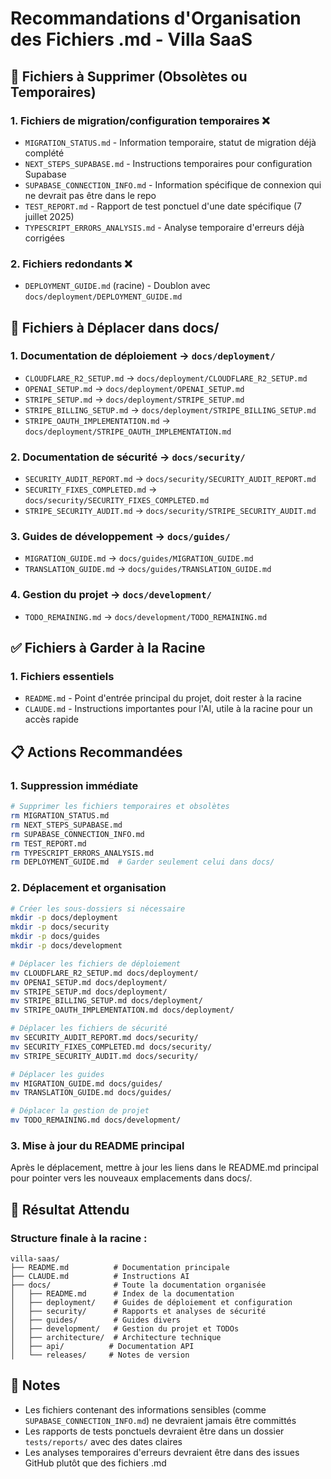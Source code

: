 # Recommandations d'Organisation des Fichiers .md - Villa SaaS

## 📁 Fichiers à Supprimer (Obsolètes ou Temporaires)

### 1. Fichiers de migration/configuration temporaires ❌
- `MIGRATION_STATUS.md` - Information temporaire, statut de migration déjà complété
- `NEXT_STEPS_SUPABASE.md` - Instructions temporaires pour configuration Supabase
- `SUPABASE_CONNECTION_INFO.md` - Information spécifique de connexion qui ne devrait pas être dans le repo
- `TEST_REPORT.md` - Rapport de test ponctuel d'une date spécifique (7 juillet 2025)
- `TYPESCRIPT_ERRORS_ANALYSIS.md` - Analyse temporaire d'erreurs déjà corrigées

### 2. Fichiers redondants ❌
- `DEPLOYMENT_GUIDE.md` (racine) - Doublon avec `docs/deployment/DEPLOYMENT_GUIDE.md`

## 📂 Fichiers à Déplacer dans docs/

### 1. Documentation de déploiement → `docs/deployment/`
- `CLOUDFLARE_R2_SETUP.md` → `docs/deployment/CLOUDFLARE_R2_SETUP.md`
- `OPENAI_SETUP.md` → `docs/deployment/OPENAI_SETUP.md`
- `STRIPE_SETUP.md` → `docs/deployment/STRIPE_SETUP.md`
- `STRIPE_BILLING_SETUP.md` → `docs/deployment/STRIPE_BILLING_SETUP.md`
- `STRIPE_OAUTH_IMPLEMENTATION.md` → `docs/deployment/STRIPE_OAUTH_IMPLEMENTATION.md`

### 2. Documentation de sécurité → `docs/security/`
- `SECURITY_AUDIT_REPORT.md` → `docs/security/SECURITY_AUDIT_REPORT.md`
- `SECURITY_FIXES_COMPLETED.md` → `docs/security/SECURITY_FIXES_COMPLETED.md`
- `STRIPE_SECURITY_AUDIT.md` → `docs/security/STRIPE_SECURITY_AUDIT.md`

### 3. Guides de développement → `docs/guides/`
- `MIGRATION_GUIDE.md` → `docs/guides/MIGRATION_GUIDE.md`
- `TRANSLATION_GUIDE.md` → `docs/guides/TRANSLATION_GUIDE.md`

### 4. Gestion du projet → `docs/development/`
- `TODO_REMAINING.md` → `docs/development/TODO_REMAINING.md`

## ✅ Fichiers à Garder à la Racine

### 1. Fichiers essentiels
- `README.md` - Point d'entrée principal du projet, doit rester à la racine
- `CLAUDE.md` - Instructions importantes pour l'AI, utile à la racine pour un accès rapide

## 📋 Actions Recommandées

### 1. Suppression immédiate
```bash
# Supprimer les fichiers temporaires et obsolètes
rm MIGRATION_STATUS.md
rm NEXT_STEPS_SUPABASE.md
rm SUPABASE_CONNECTION_INFO.md
rm TEST_REPORT.md
rm TYPESCRIPT_ERRORS_ANALYSIS.md
rm DEPLOYMENT_GUIDE.md  # Garder seulement celui dans docs/
```

### 2. Déplacement et organisation
```bash
# Créer les sous-dossiers si nécessaire
mkdir -p docs/deployment
mkdir -p docs/security
mkdir -p docs/guides
mkdir -p docs/development

# Déplacer les fichiers de déploiement
mv CLOUDFLARE_R2_SETUP.md docs/deployment/
mv OPENAI_SETUP.md docs/deployment/
mv STRIPE_SETUP.md docs/deployment/
mv STRIPE_BILLING_SETUP.md docs/deployment/
mv STRIPE_OAUTH_IMPLEMENTATION.md docs/deployment/

# Déplacer les fichiers de sécurité
mv SECURITY_AUDIT_REPORT.md docs/security/
mv SECURITY_FIXES_COMPLETED.md docs/security/
mv STRIPE_SECURITY_AUDIT.md docs/security/

# Déplacer les guides
mv MIGRATION_GUIDE.md docs/guides/
mv TRANSLATION_GUIDE.md docs/guides/

# Déplacer la gestion de projet
mv TODO_REMAINING.md docs/development/
```

### 3. Mise à jour du README principal
Après le déplacement, mettre à jour les liens dans le README.md principal pour pointer vers les nouveaux emplacements dans docs/.

## 🎯 Résultat Attendu

### Structure finale à la racine :
```
villa-saas/
├── README.md          # Documentation principale
├── CLAUDE.md          # Instructions AI
├── docs/              # Toute la documentation organisée
│   ├── README.md      # Index de la documentation
│   ├── deployment/    # Guides de déploiement et configuration
│   ├── security/      # Rapports et analyses de sécurité
│   ├── guides/        # Guides divers
│   ├── development/   # Gestion du projet et TODOs
│   ├── architecture/  # Architecture technique
│   ├── api/          # Documentation API
│   └── releases/     # Notes de version
```

## 📝 Notes

- Les fichiers contenant des informations sensibles (comme `SUPABASE_CONNECTION_INFO.md`) ne devraient jamais être committés
- Les rapports de tests ponctuels devraient être dans un dossier `tests/reports/` avec des dates claires
- Les analyses temporaires d'erreurs devraient être dans des issues GitHub plutôt que des fichiers .md